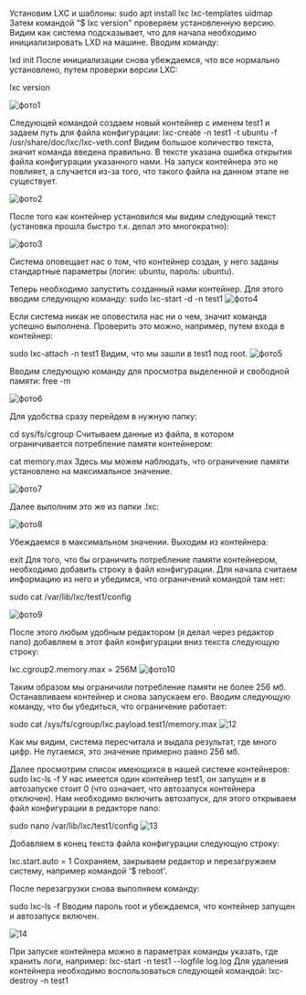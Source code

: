 Установим LXC и шаблоны:
sudo apt install lxc lxc-templates uidmap
Затем командой "$ lxc version" проверяем установленную версию. Видим как система подсказывает, что для начала необходимо инициализировать LXD на машине. Вводим команду:

lxd init
После инициализации снова убеждаемся, что все нормально установлено, путем проверки версии LXC:

lxc version

![фото1](https://github.com/Anastasia-2-0/Konteiner_2hw/assets/114282543/dcc9f72b-9702-47ed-8782-60fa7ce90a5e)


Следующей командой создаем новый контейнер с именем test1 и задаем путь для файла конфигурации:
lxc-create -n test1 -t ubuntu -f /usr/share/doc/lxc/lxc-veth.conf 
Видим большое количество текста, значит команда введена правильно. В тексте указана ошибка открытия файла конфигурации указанного нами. На запуск контейнера это не повлияет, а случается из-за того, что такого файла на данном этапе не существует.

![фото2](https://github.com/Anastasia-2-0/Konteiner_2hw/assets/114282543/2b0c94e7-10c7-414c-bb3e-988faa237fbc)


После того как контейнер установился мы видим следующий текст (установка прошла быстро т.к. делал это многократно):

![фото3](https://github.com/Anastasia-2-0/Konteiner_2hw/assets/114282543/df73e8b2-9d72-4f06-a08a-d4430db348ca)


Система оповещает нас о том, что контейнер создан, у него заданы стандартные параметры (логин: ubuntu, пароль: ubuntu).

Теперь необходимо запустить созданный нами контейнер. Для этого вводим следующую команду:
sudo lxc-start -d -n test1
![фото4](https://github.com/Anastasia-2-0/Konteiner_2hw/assets/114282543/181e6ece-e444-4caf-809a-9331e92bf6b7)


Если система никак не оповестила нас ни о чем, значит команда успешно выполнена. Проверить это можно, например, путем входа в контейнер:

sudo lxc-attach -n test1
Видим, что мы зашли в test1 под root.
![фото5](https://github.com/Anastasia-2-0/Konteiner_2hw/assets/114282543/19dc4c90-48a3-4bf3-99b0-f8448b51ba42)


Вводим следующую команду для просмотра выделенной и свободной памяти:
free -m

![фото6](https://github.com/Anastasia-2-0/Konteiner_2hw/assets/114282543/b3c2e9d2-b809-4e16-aa1a-50428d6a7404)

Для удобства сразу перейдем в нужную папку:

cd sys/fs/cgroup
Считываем данные из файла, в котором ограничивается потребление памяти контейнером:

cat memory.max
Здесь мы можем наблюдать, что ограничение памяти установлено на максимальное значение.


![фото7](https://github.com/Anastasia-2-0/Konteiner_2hw/assets/114282543/c3077fc7-8708-4b30-bcc8-ce16e6813b67)

Далее выполним это же из папки .lxc:


![фото8](https://github.com/Anastasia-2-0/Konteiner_2hw/assets/114282543/ed1103a0-0fef-4bb7-ab72-e1bfd71c261d)

Убеждаемся в максимальном значении. Выходим из контейнера:

exit
Для того, что бы ограничить потребление памяти контейнером, необходимо добавить строку в файл конфигурации. Для начала считаем информацию из него и убедимся, что ограничений командой там нет:

sudo cat /var/lib/lxc/test1/config

![фото9](https://github.com/Anastasia-2-0/Konteiner_2hw/assets/114282543/462e2842-ece8-4a39-957c-c2d4f233fc40)

После этого любым удобным редактором (я делал через редактор nano) добавляем в этот файл конфигурации вниз текста следующую строку:

lxc.cgroup2.memory.max = 256M
![фото10](https://github.com/Anastasia-2-0/Konteiner_2hw/assets/114282543/b22527d3-4ead-4447-a895-dce01f4cbdd8)


Таким образом мы ограничили потребление памяти не более 256 мб. Останавливаем контейнер и снова запускаем его. Вводим следующую команду, что бы убедиться, что ограничение работает:

sudo cat /sys/fs/cgroup/lxc.payload.test1/memory.max
![12](https://github.com/Anastasia-2-0/Konteiner_2hw/assets/114282543/164c3446-4f0d-41f9-880e-b7e5c1a4e0bd)


Как мы видим, система пересчитала и выдала результат, где много цифр. Не пугаемся, это значение примерно равно 256 мб.

Далее просмотрим список имеющихся в нашей системе контейнеров:
sudo lxc-ls -f
У нас имеется один контейнер test1, он запущен и в автозапуске стоит 0 (что означает, что автозапуск контейнера отключен). Нам необходимо включить автозапуск, для этого открываем файл конфигурации в редакторе nano:

sudo nano /var/lib/lxc/test1/config
![13](https://github.com/Anastasia-2-0/Konteiner_2hw/assets/114282543/f24bd0a1-af7c-428b-9be0-6fc6c9cb4f92)


Добавляем в конец текста файла конфигурации следующую строку:

lxc.start.auto = 1
Сохраняем, закрываем редактор и перезагружаем систему, например командой '$ reboot'.

После перезагрузки снова выполняем команду:

sudo lxc-ls -f
Вводим пароль root и убеждаемся, что контейнер запущен и автозапуск включен.

![14](https://github.com/Anastasia-2-0/Konteiner_2hw/assets/114282543/a940928a-6f38-4390-9957-af06275824c2)

При запуске контейнера можно в параметрах команды указать, где хранить логи, например:
lxc-start -n test1 --logfile log.log
Для удаления контейнера необходимо воспользоваться следующей командой:
lxc-destroy -n test1
